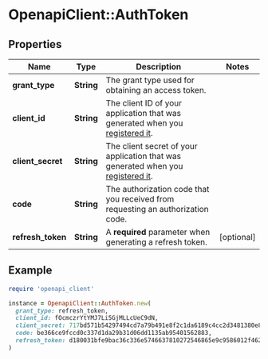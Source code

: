 # OpenapiClient::AuthToken

## Properties

| Name | Type | Description | Notes |
| ---- | ---- | ----------- | ----- |
| **grant_type** | **String** | The grant type used for obtaining an access token. |  |
| **client_id** | **String** | The client ID of your application that was generated when you [registered it](https://developer.sumup.com/docs/register-app). |  |
| **client_secret** | **String** | The client secret of your application that was generated when you [registered it](https://developer.sumup.com/docs/register-app). |  |
| **code** | **String** | The authorization code that you received from requesting an authorization code. |  |
| **refresh_token** | **String** | A **required** parameter when generating a refresh token. | [optional] |

## Example

```ruby
require 'openapi_client'

instance = OpenapiClient::AuthToken.new(
  grant_type: refresh_token,
  client_id: fOcmczrYtYMJ7Li5GjMLLcUeC9dN,
  client_secret: 717bd571b54297494cd7a79b491e8f2c1da6189c4cc2d3481380e8366eef539c,
  code: be366ce9fccd0c337d1da29b31d06dd1135ab95401562883,
  refresh_token: d180031bfe9bac36c336e5746637810272546865e9c9586012f462a56f3fe9af
)
```

